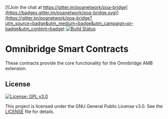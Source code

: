 [![Join the chat at https://gitter.im/poanetwork/poa-bridge](https://badges.gitter.im/poanetwork/poa-bridge.svg)](https://gitter.im/poanetwork/poa-bridge?utm_source=badge&utm_medium=badge&utm_campaign=pr-badge&utm_content=badge)
[![Build Status](https://github.com/poanetwork/omnibridge/workflows/omnibridge-contracts/badge.svg?branch=master)](https://github.com/poanetwork/omnibridge/workflows/omnibridge-contracts/badge.svg?branch=master)

# Omnibridge Smart Contracts
These contracts provide the core functionality for the Omnibridge AMB extension.

## License

[![License: GPL v3.0](https://img.shields.io/badge/License-GPL%20v3-blue.svg)](https://www.gnu.org/licenses/gpl-3.0)

This project is licensed under the GNU General Public License v3.0. See the [LICENSE](LICENSE) file for details.



